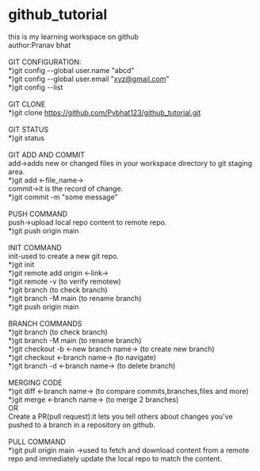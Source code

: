 # github_tutorial
this is my learning workspace on github
<br>
author:Pranav bhat
<br>
<br>
GIT CONFIGURATION:
<br>
*)git config --global user.name "abcd"
<br>
*)git config --global user.email "xyz@gmail.com"
<br>
*)git config --list
<br>
<br>
GIT CLONE
<br>
*)git clone https://github.com/Pvbhat123/github_tutorial.git
<br>
<br>
GIT STATUS
<br>
*)git status
<br>
<br>
GIT ADD AND COMMIT
<br>
add->adds new or changed files in your workspace directory to git staging area.
<br>
*)git add <-file_name->
<br>
commit->it is the record of change.
<br>
*)git commit -m "some message"
<br>
<br>
PUSH COMMAND
<br>
push->upload local repo content to remote repo.
<br>
*)git push origin main
<br>
<br>
INIT COMMAND
<br>
init-used to create a new git repo.
<br>
*)git init
<br>
*)git remote add origin <-link->
<br>
*)git remote -v (to verify remotew)
<br>
*)git branch (to check branch)
<br>
*)git branch -M main (to rename branch)
<br>
*)git push origin main
<br>
<br>
BRANCH COMMANDS
<br>
*)git branch (to check branch)
<br>
*)git branch -M main (to rename branch)
<br>
*)git checkout -b <-new branch name-> (to create new branch)
<br>
*)git checkout <-branch name-> (to navigate)
<br>
*)git branch -d <-branch name-> (to delete branch)
<br>
<br>
MERGING CODE
<br>
*)git diff <-branch name-> (to compare commits,branches,files and more)
<br>
*)git merge <-branch name-> (to merge 2 branches)
<br>
OR
<br>
Create a PR(pull request):it lets you tell others about changes you've pushed to a branch in a repository on github.
<br>
<br>
PULL COMMAND
<br>
*)git pull origin main ->used to fetch and download content from a remote repo and immediately update the local repo to match the content.
